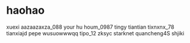 # haohao
xuexi
aazaazaxza_088
your hu houm_0987
tingy
tiantian
tixnxnx_78
tianxiajd
pepe
wusuowwwqq
tipo_12
zksyc
starknet
quancheng4S
shjiki
